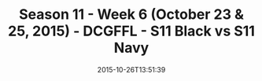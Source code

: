 ---
title: Season 11 - Week 6 (October 23 & 25, 2015) - DCGFFL - S11 Black vs S11 Navy
teams-score:
- team: _teams/s11-black.md
  score: 32
- team: _teams/s11-navy.md
  score: 22
mvp: ''
game-ball: ''
sportsperson: ''
season: 11
week: 6
date: '2015-10-26T13:51:39'
pageid: season-11-week-6-924-vs-933
---